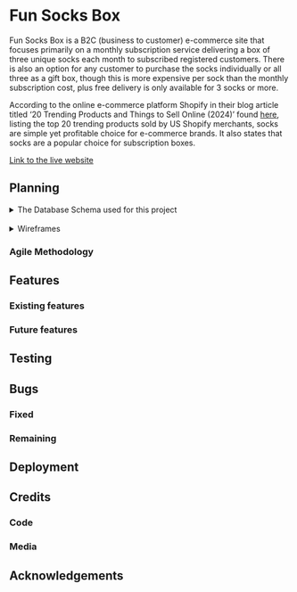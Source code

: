 # Fun Socks Box

Fun Socks Box is a B2C (business to customer) e-commerce site that focuses primarily on a monthly subscription service delivering a box of three unique socks each month to subscribed registered customers. There is also an option for any customer to purchase the socks individually or all three as a gift box, though this is more expensive per sock than the monthly subscription cost, plus free delivery is only available for 3 socks or more. 

According to the online e-commerce platform Shopify in their blog article titled ‘20 Trending Products and Things to Sell Online (2024)’ found [here](https://www.shopify.com/uk/blog/trending-products?term=&adid=595096101745&campaignid=17075828612&utm_medium=cpc&utm_source=google&gad_source=1&gclid=EAIaIQobChMInsKR2qKfiQMV36BaBR2QEi4gEAAYASAAEgKmivD_BwE&cmadid=516586848;cmadvertiserid=10730501;cmcampaignid=26990768;cmplacementid=324286430;cmcreativeid=163722649;cmsiteid=5500011#10), listing the top 20 trending products sold by US Shopify merchants, socks are simple yet profitable choice for e-commerce brands. It also states that socks are a popular choice for subscription boxes.

[Link to the live website](https://mwbark-funsocksbox-6de564e8a4a8.herokuapp.com/)

## Planning

<details>

<summary>The Database Schema used for this project</summary>

![Entity Relationship Diagram](documentation/erd.jpeg)
</details>
<BR>
<details>

<summary>Wireframes</summary>

<br>

[Desktop Wireframes pdf](documentation/wireframes-desktop.pdf)
</details>

### Agile Methodology

## Features

### Existing features

### Future features

## Testing

## Bugs

### Fixed

### Remaining

## Deployment

## Credits

### Code

### Media

## Acknowledgements
